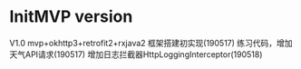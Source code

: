 # InitMVP version
V1.0
mvp+okhttp3+retrofit2+rxjava2 框架搭建初实现(190517)
练习代码，增加天气API请求(190517)
增加日志拦截器HttpLoggingInterceptor(190518)